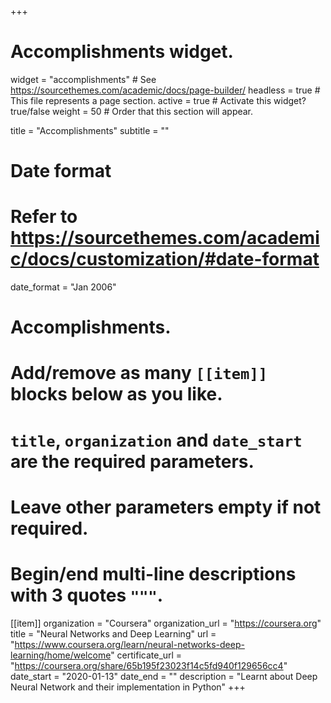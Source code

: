 +++
# Accomplishments widget.
widget = "accomplishments"  # See https://sourcethemes.com/academic/docs/page-builder/
headless = true  # This file represents a page section.
active = true  # Activate this widget? true/false
weight = 50  # Order that this section will appear.

title = "Accomplish&shy;ments"
subtitle = ""

# Date format
#   Refer to https://sourcethemes.com/academic/docs/customization/#date-format
date_format = "Jan 2006"

# Accomplishments.
#   Add/remove as many `[[item]]` blocks below as you like.
#   `title`, `organization` and `date_start` are the required parameters.
#   Leave other parameters empty if not required.
#   Begin/end multi-line descriptions with 3 quotes `"""`.

[[item]]
  organization = "Coursera"
  organization_url = "https://coursera.org"
  title = "Neural Networks and Deep Learning"
  url = "https://www.coursera.org/learn/neural-networks-deep-learning/home/welcome"
  certificate_url = "https://coursera.org/share/65b195f23023f14c5fd940f129656cc4"
  date_start = "2020-01-13"
  date_end = ""
  description = "Learnt about Deep Neural Network and their implementation in Python"
+++
